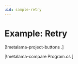 ```yaml
---
uid: sample-retry
---
```


# Example: Retry

[!metalama-project-buttons .]

[!metalama-compare Program.cs ]